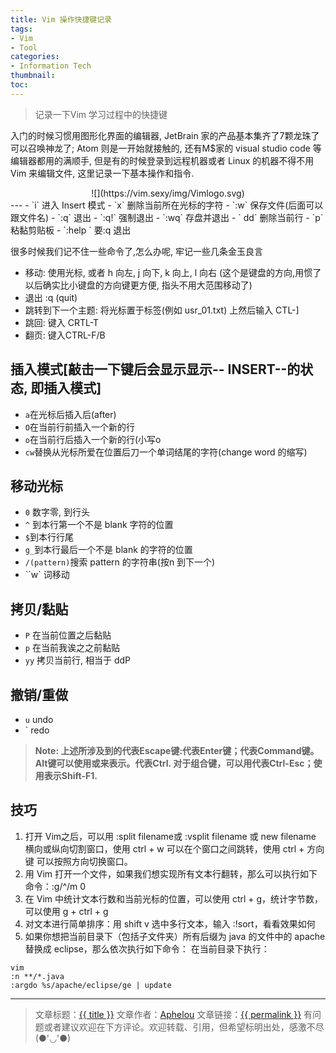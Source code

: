 ```yaml
---
title: Vim 操作快捷键记录
tags:
- Vim
- Tool
categories:
- Information Tech
thumbnail:
toc: 
---
```

> 记录一下Vim 学习过程中的快捷键    

入门的时候习惯用图形化界面的编辑器, JetBrain 家的产品基本集齐了7颗龙珠了可以召唤神龙了; Atom 则是一开始就接触的, 还有M$家的 visual studio code 等编辑器都用的满顺手, 但是有的时候登录到远程机器或者 Linux 的机器不得不用 Vim 来编辑文件, 这里记录一下基本操作和指令.
<center>![](https://vim.sexy/img/Vimlogo.svg)</center>
<!--more-->     
---     
- `i` 进入 Insert 模式
- `x` 删除当前所在光标的字符
- `:w` 保存文件(后面可以跟文件名)
- `:q` 退出
- `:q!` 强制退出
- `:wq` 存盘并退出
- ` dd` 删除当前行
- `p` 粘黏剪贴板
- `:help <command>` 要:q 退出

很多时候我们记不住一些命令了,怎么办呢, 牢记一些几条金玉良言
- 移动: 使用光标, 或者 h 向左, j 向下, k 向上, l 向右 (这个是键盘的方向,用惯了以后确实比小键盘的方向键更方便, 指头不用大范围移动了)
- 退出 :q (quit)
- 跳转到下一个主题: 将光标置于标签(例如 usr_01.txt) 上然后输入 CTL-]
- 跳回: 键入 CRTL-T
- 翻页: 键入CTRL-F/B

## 插入模式[敲击一下键后会显示显示-- INSERT--的状态, 即插入模式]
- `a`在光标后插入后(after)
- `O`在当前行前插入一个新的行
- `o`在当前行后插入一个新的行(小写o
- `cw`替换从光标所爱在位置后刀一个单词结尾的字符(change word 的缩写)

## 移动光标
- `0` 数字零, 到行头
- `^` 到本行第一个不是 blank 字符的位置
- `$`到本行行尾
- `g_`到本行最后一个不是 blank 的字符的位置
- `/(pattern)`搜索 pattern 的字符串(按n 到下一个)
- ``w` 词移动
## 拷贝/黏贴
- `P` 在当前位置之后黏贴
- `p` 在当前我诶之之前黏贴
- `yy` 拷贝当前行, 相当于 ddP

## 撤销/重做
- `u` undo
- `<C-r> redo  

>**Note: 上述所涉及到的<Esc>代表Escape键:<CR>代表Enter键；<D>代表Command键。
Alt键可以使用<M-key>或<A-key>来表示。<C>代表Ctrl.
对于组合键，可以用<C-Esc>代表Ctrl-Esc；使用<S-F1>表示Shift-F1.**

## 技巧
1. 打开 Vim之后，可以用 :split filename或 :vsplit filename 或 new filename 横向或纵向切割窗口，使用 ctrl + w 可以在个窗口之间跳转，使用 ctrl + 方向键 可以按照方向切换窗口。
2. 用 Vim 打开一个文件，如果我们想实现所有文本行翻转，那么可以执行如下命令：:g/^/m 0
3. 在 Vim 中统计文本行数和当前光标的位置，可以使用 ctrl + g，统计字节数，可以使用 g + ctrl + g
4. 对文本进行简单排序：用 shift v 选中多行文本，输入 :!sort，看看效果如何
5. 如果你想把当前目录下（包括子文件夹）所有后缀为 java 的文件中的 apache 替换成 eclipse，那么依次执行如下命令： 在当前目录下执行：
```shell
vim
:n **/*.java
:argdo %s/apache/eclipse/ge | update
```

---

> 文章标题：<a href='{{ permalink }}' title='{{ title }}' >{{ title }}</a>
> 文章作者：[Aphelou](http://www.metideas.com)
> 文章链接：<a href='{{ permalink }}' title='{{ title }}' >{{ permalink }}</a>
> 有问题或者建议欢迎在下方评论。欢迎转载、引用，但希望标明出处，感激不尽(●'◡'●)
